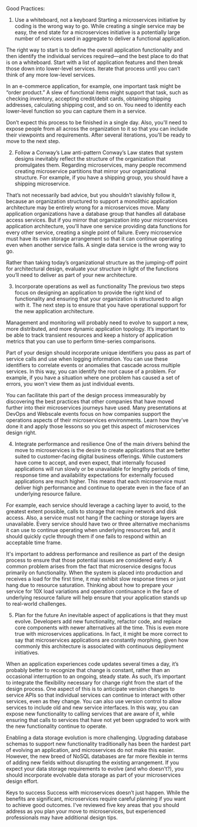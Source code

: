 Good Practices:
1. Use a whiteboard, not a keyboard
Starting a microservices initiative by coding is the wrong way to go. While creating a single service may be easy, the end state for a microservices initiative is a potentially large number of services used in aggregate to deliver a functional application.

The right way to start is to define the overall application functionality and then identify the individual services required—and the best place to do that is on a whiteboard. Start with a list of application features and then break those down into lower-level services. Iterate that process until you can’t think of any more low-level services.

In an e-commerce application, for example, one important task might be “order product.” A slew of functional items might support that task, such as checking inventory, accepting credit/debit cards, obtaining shipping addresses, calculating shipping cost, and so on. You need to identity each lower-level function so you can capture them in a service. 

Don’t expect this process to be finished in a single day. Also, you'll need to expose people from all across the organization to it so that you can include their viewpoints and requirements. After several iterations, you'll be ready to move to the next step.

2. Follow a Conway’s Law anti-pattern
Conway’s Law states that system designs inevitably reflect the structure of the organization that promulgates them. Regarding microservices, many people recommend creating microservice partitions that mirror your organizational structure. For example, if you have a shipping group, you should have a shipping microservice.

That’s not necessarily bad advice, but you shouldn’t slavishly follow it, because an organization structured to support a monolithic application architecture may be entirely wrong for a microservices move. Many application organizations have a database group that handles all database access services. But if you mirror that organization into your microservices application architecture, you’ll have one service providing data functions for every other service, creating a single point of failure. Every microservice must have its own storage arrangement so that it can continue operating even when another service fails. A single data service is the wrong way to go.

Rather than taking today’s organizational structure as the jumping-off point for architectural design, evaluate your structure in light of the functions you’ll need to deliver as part of your new architecture.

3. Incorporate operations as well as functionality
The previous two steps focus on designing an application to provide the right kind of functionality and ensuring that your organization is structured to align with it. The next step is to ensure that you have operational support for the new application architecture.

Management and monitoring will probably need to evolve to support a new, more distributed, and more dynamic application topology. It’s important to be able to track transient resources and keep a history of application metrics that you can use to perform time-series comparisons.

Part of your design should incorporate unique identifiers you pass as part of service calls and use when logging information. You can use these identifiers to correlate events or anomalies that cascade across multiple services. In this way, you can identify the root cause of a problem. For example, if you have a situation where one problem has caused a set of errors, you won't view them as just individual events.

You can facilitate this part of the design process immeasurably by discovering the best practices that other companies that have moved further into their microservices journeys have used. Many presentations at DevOps and Webscale events focus on how companies support the operations aspects of their microservices environments. Learn how they’ve done it and apply those lessons so you get this aspect of microservices design right.

4. Integrate performance and resilience
One of the main drivers behind the move to microservices is the desire to create applications that are better suited to customer-facing digital business offerings. While customers have come to accept, and even expect, that internally focused applications will run slowly or be unavailable for lengthy periods of time, response time and availability expectations for externally focused applications are much higher. This means that each microservice must deliver high performance and continue to operate even in the face of an underlying resource failure.

For example, each service should leverage a caching layer to avoid, to the greatest extent possible, calls to storage that require network and disk access. Also, a service must not hang if the caching or storage layers are unavailable. Every service should have two or three alternative mechanisms it can use to continue operating when underlying resources fail, and it should quickly cycle through them if one fails to respond within an acceptable time frame.

It's important to address performance and resilience as part of the design process to ensure that those potential issues are considered early. A common problem arises from the fact that microservice designs focus primarily on functionality. When the system is placed into production and receives a load for the first time, it may exhibit slow response times or just hang due to resource saturation. Thinking about how to prepare your service for 10X load variations and operation continuance in the face of underlying resource failure will help ensure that your application stands up to real-world challenges.

5. Plan for the future
An inevitable aspect of applications is that they must evolve. Developers add new functionality, refactor code, and replace core components with newer alternatives all the time. This is even more true with microservices applications. In fact, it might be more correct to say that microservices applications are constantly morphing, given how commonly this architecture is associated with continuous deployment initiatives.

When an application experiences code updates several times a day, it’s probably better to recognize that change is constant, rather than an occasional interruption to an ongoing, steady state. As such, it’s important to integrate the flexibility necessary for change right from the start of the design process. One aspect of this is to anticipate version changes to service APIs so that individual services can continue to interact with other services, even as they change. You can also use version control to allow services to include old and new service interfaces. In this way, you can expose new functionality to calling services that are aware of it, while ensuring that calls to services that have not yet been upgraded to work with the new functionality continue to operate.

Enabling a data storage evolution is more challenging. Upgrading database schemas to support new functionality traditionally has been the hardest part of evolving an application, and microservices do not make this easier. However, the new breed of NoSQL databases are far more flexible in terms of adding new fields without disrupting the existing arrangement. If you expect your data storage requirements to evolve (and who doesn't?), you should incorporate evolvable data storage as part of your microservices design effort.

Keys to success
Success with microservices doesn’t just happen. While the benefits are significant, microservices require careful planning if you want to achieve good outcomes. I've reviewed five key areas that you should address as you plan your move to microservices, but experienced professionals may have additional design tips.
